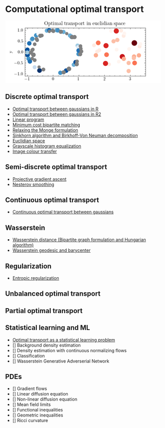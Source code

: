 # Computational optimal transport

![](_figures/euclidian_space.gif)

## Discrete optimal transport
- [Optimal transport between gaussians in R](discrete/Gaussians%20in%20R.ipynb)
- [Optimal transport between gaussians in R2](discrete/Gaussians%20in%20R2.ipynb)
- [Linear program](discrete/Linear%20program.ipynb)
- [Minimum cost bipartite matching](discrete/Minimum%20cost%20bipartite%20matching.ipynb)
- [Relaxing the Monge formulation](discrete/Relaxing%20the%20Monge%20formulation.ipynb)
- [Sinkhorn algorithm and Birkhoff-Von Neuman decomposition](discrete/Sinkhorn%20algorithm%20and%20Birkhoff-von-Neumann%20decomposition.ipynb)
- [Euclidian space](discrete/Euclidian%20space.ipynb)
- [Grayscale histogram equalization](discrete/Grayscale%20histogram%20equalization.ipynb)
- [Image colour transfer](discrete/Image%20colour%20transfer.ipynb)

## Semi-discrete optimal transport
- [Projective gradient ascent](semi-discrete/Gradient%20ascent.ipynb)
- [Nesterov smoothing](semi-discrete/Nesterov%20smoothing.ipynb)

## Continuous optimal transport
- [Continuous optimal transport between gaussians](continuous/Continuous%20optimal%20transport%20between%20gaussians.ipynb)

## Wasserstein
- [Wasserstein distance (Bipartite graph formulation and Hungarian algorithm)](wasserstein/Wasserstein%20distance.ipynb)
- [Wasserstein geodesic and barycenter](wasserstein/Wasserstein%20geodesic%20and%20barycenter.ipynb)

## Regularization
- [Entropic regularization](regularization/Entropic%20regularization.ipynb)

## Unbalanced optimal transport

## Partial optimal transport

## Statistical learning and ML
- [Optimal transport as a statistical learning problem](learning/Statistical%20learning.ipynb)
- [] Background density estimation
- [] Density estimation with continuous normalizing flows
- [] Classification
- [] Wasserstein Generative Adverserial Network

## PDEs
- [] Gradient flows
- [] Linear diffusion equation
- [] Non-linear diffusion equation
- [] Mean field limits
- [] Functional inequalities
- [] Geometric inequalities
- [] Ricci curvature
